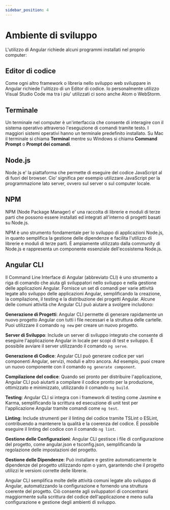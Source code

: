 ```yaml
---
sidebar_position: 4
---
```


# Ambiente di sviluppo

L'utilizzo di Angular richiede alcuni programmi installati nel proprio computer:

## Editor di codice

Come ogni altro framework o libreria nello sviluppo web sviluppare in Angular richiede l'ulitizzo di un Editor di codice. Io personalmente utilizzo Visual Studio Code ma tra i piu' utilizzati ci sono anche Atom o WebStorm.

## Terminale

Un terminale nel computer è un'interfaccia che consente di interagire con il sistema operativo attraverso l'eseguzione di comandi tramite testo. 
I maggiori sistemi operativi hanno un terminale predefinito installato. Su Mac il terminale si chiama **Terminal** mentre su Windows si chiama **Command Prompt** o **Prompt dei comandi**.

## Node.js
Node.js e' la piattaforma che permette di eseguire del codice JavaScript al di fuori del browser.
Cio' significa per esempio utilizzare JavaScript per la programmazione lato server, ovvero sul server o sul computer locale.

## NPM
NPM (Node Package Manager) e' una raccolta di librerie e moduli di terze parti che possono essere installati ed integrati all'interno di progetti basati su Node.js.

NPM è uno strumento fondamentale per lo sviluppo di applicazioni Node.js, in quanto semplifica la gestione delle dipendenze e facilita l'utilizzo di librerie e moduli di terze parti. È ampiamente utilizzato dalla community di Node.js e rappresenta un componente essenziale dell'ecosistema Node.js.

## Angular CLI

Il Command Line Interface di Angular (abbreviato CLI) è uno strumento a riga di comando che aiuta gli sviluppatori nello sviluppo e nella gestione delle applicazioni Angular. Fornisce un set di comandi per varie attività legate allo sviluppo delle applicazioni Angular, semplificando la creazione, la compilazione, il testing e la distribuzione dei progetti Angular. Alcune delle comuni attività che Angular CLI può aiutare a svolgere includono:

**Generazione di Progetti**: Angular CLI permette di generare rapidamente un nuovo progetto Angular con tutti i file necessari e la struttura delle cartelle. Puoi utilizzare il comando `ng new` per creare un nuovo progetto.

**Server di Sviluppo**: Include un server di sviluppo integrato che consente di eseguire l'applicazione Angular in locale per scopi di test e sviluppo. È possibile avviare il server utilizzando il comando `ng serve`.

**Generazione di Codice**: Angular CLI può generare codice per vari componenti Angular, servizi, moduli e altro ancora. Ad esempio, puoi creare un nuovo componente con il comando `ng generate component`.

**Compilazione del codice**: Quando sei pronto per distribuire l'applicazione, Angular CLI può aiutarti a compilare il codice pronto per la produzione, ottimizzato e minimizzato, utilizzando il comando `ng build`.

**Testing**: Angular CLI si integra con i framework di testing come Jasmine e Karma, semplificando la scrittura ed esecuzione di unit test per l'applicazione Angular tramite comandi come `ng test`.

**Linting**: Include strumenti per il linting del codice tramite TSLint o ESLint, contribuendo a mantenere la qualità e la coerenza del codice. È possibile eseguire il linting del codice con il comando `ng lint`.

**Gestione delle Configurazioni**: Angular CLI gestisce i file di configurazione del progetto, come angular.json e tsconfig.json, semplificando la regolazione delle impostazioni del progetto.

**Gestione delle Dipendenze**: Può installare e gestire automaticamente le dipendenze del progetto utilizzando npm o yarn, garantendo che il progetto utilizzi le versioni corrette delle librerie.

Angular CLI semplifica molte delle attività comuni legate allo sviluppo di Angular, automatizzando la configurazione e fornendo una struttura coerente del progetto. Ciò consente agli sviluppatori di concentrarsi maggiormente sulla scrittura del codice dell'applicazione e meno sulla configurazione e gestione degli ambienti di sviluppo.